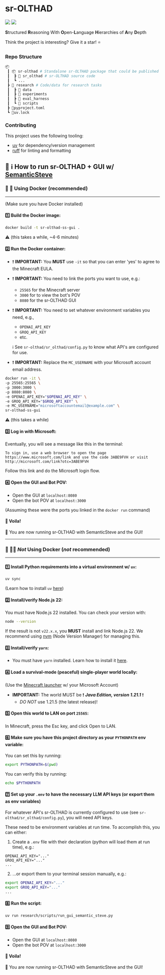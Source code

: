 <!--
TODO: Move config as options passed to SrOlthad __init__?
TODO: Wrap lines in LM `TextBox`s?
TODO: Internal "notepad"
-->

# sr-OLTHAD

<div align="left">
	<img src="https://img.shields.io/badge/status-under%20development-orange"/></a>
    <a href="https://github.com/psf/black"><img src="https://img.shields.io/badge/code_style-black-000000.svg"/></a>
</div>

**S**tructured **R**easoning With **O**pen-**L**anguage **H**ierarchies of **A**ny **D**epth

Think the project is interesting? Give it a star! ⭐

### Repo Structure

```python
📦
 ┃ 📦 sr-olthad # Standalone sr-OLTHAD package that could be published to PyPI
 ┃  ┣ 📂 sr_olthad # sr-OLTHAD source code
 ┃  ┗ ...
 ┣ 📂 research # Code/data for research tasks
 ┃  ┣ 📂 data
 ┃  ┣ 📂 experiments
 ┃  ┣ 📂 eval_harness
 ┃  ┗ 📂 scripts
 ┣ 📜pyproject.toml
 ┗ 📜uv.lock
```

### Contributing

This project uses the following tooling:

- [uv](https://docs.astral.sh/uv/) for dependency/version management
- [ruff](https://docs.astral.sh/ruff/) for linting and formatting

## 📒 ℹ️ How to run sr-OLTHAD + GUI w/ [SemanticSteve](https://github.com/sonnygeorge/semantic-steve)

### 📒 🐋 Using Docker (recommended)

---

(Make sure you have Docker installed)

#### 1️⃣ Build the Docker image:

```bash
docker build -t sr-olthad-ss-gui .
```

⚠️ (this takes a while, ~4-6 minutes)

#### 2️⃣ Run the Docker container:

- ❗ **IMPORTANT:** You **MUST** use `-it` so that you can enter 'yes' to agree to the Minecraft EULA.
- ❗ **IMPORTANT:** You need to link the ports you want to use, e.g.:
  - `25565` for the Minecraft server
  - `3000` for to view the bot's POV
  - `8080` for the sr-OLTHAD GUI
- ❗ **IMPORTANT:** You need to set whatever environment variables you need, e.g.,
  - `OPENAI_API_KEY`
  - `GROQ_API_KEY`
  - etc.

  ℹ️ See `sr-olthad/sr_olthad/config.py` to know what API's are configured for use.
- ❗ **IMPORTANT:** Replace the `MC_USERNAME` with your Microsoft account email address.

```bash
docker run -it \
-p 25565:25565 \
-p 3000:3000 \
-p 8080:8080 \
-e OPENAI_API_KEY="$OPENAI_API_KEY" \
-e GROQ_API_KEY="$GROQ_API_KEY" \
-e MC_USERNAME="microsoftaccountemail@example.com" \
sr-olthad-ss-gui
```

⚠️ (this takes a while)

#### 3️⃣ Log in with Microsoft:

Eventually, you will see a message like this in the terminal:

```text
To sign in, use a web browser to open the page https://www.microsoft.com/link and use the code 3ABE9FVH or visit http://microsoft.com/link?otc=3ABE9FVH
```

Follow this link and do the Microsoft login flow.

#### 4️⃣ Open the GUI and Bot POV:

- Open the GUI at `localhost:8080`
- Open the bot POV at `localhost:3000`

(Assuming these were the ports you linked in the `docker run` command)

#### 🏁 Voila!

🥳 You are now running sr-OLTHAD with SemanticSteve and the GUI!

---

### 📒 🚫🐋 **_Not_** Using Docker (_not_ recommended)

---

#### 1️⃣ Install Python requirements into a virtual environment w/ `uv`:

```bash
uv sync
```

(Learn how to install `uv` [here](https://docs.astral.sh/uv/#installation))

#### 2️⃣ Install/verify Node.js 22:

You must have Node.js 22 installed. You can check your version with:

```bash
node --version
```

If the result is not `v22.x.x`, you **MUST** install and link Node.js 22. We recommend using [nvm](https://github.com/nvm-sh/nvm) (Node Version Manager) for managing this.

#### 3️⃣ Install/verify `yarn`:

- You must have `yarn` installed. Learn how to install it [here](https://classic.yarnpkg.com/docs/install/).

#### 4️⃣ Load a survival-mode (peaceful) single-player world locally:

(Use the [Minecraft launcher](https://www.minecraft.net/en-us/download?tabs=%7B%22MCEXP_TabsB%22%3A0%7D) w/ your Microsoft Account)

- **IMPORTANT:** The world MUST be ❗ **_Java Edition, version 1.21.1_** ❗
    - _DO NOT_ use 1.21.5 (the latest release)!

#### 5️⃣ Open this world to LAN on port `25565`:

In Minecraft, press the Esc key, and click Open to LAN.

#### 6️⃣ Make sure you have this project directory as your `PYTHONPATH` env variable:

You can set this by running:

```bash
export PYTHONPATH=$(pwd)
```

You can verify this by running:

```bash
echo $PYTHONPATH
```

#### 7️⃣ Set up your `.env` to have the necessary LLM API keys (or export them as env variables)

For whatever API's sr-OLTHAD is currently configured to use (see `sr-olthad/sr_olthad/config.py`), you will need API keys.

These need to be environment variables at run time. To accomplish this, you can either:
1. Create a `.env` file with their declaration (python will load them at run time), e.g.:

```
OPENAI_API_KEY="..."
GROQ_API_KEY="..."
...
```
2. ...or export them to your terminal session manually, e.g.:

```bash
export OPENAI_API_KEY="..."
export GROQ_API_KEY="..."
...
```

#### 8️⃣ Run the script:

```bash
uv run research/scripts/run_gui_semantic_steve.py
```

#### 9️⃣ Open the GUI and Bot POV:

- Open the GUI at `localhost:8080`
- Open the bot POV at `localhost:3000`

#### 🏁 Voila!

🥳 You are now running sr-OLTHAD with SemanticSteve and the GUI!
